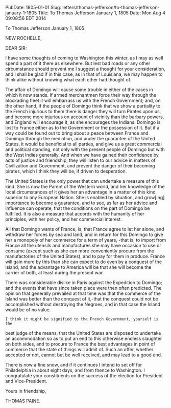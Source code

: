 PubDate: 1805-01-01
Slug: letters/thomas-jefferson/to-thomas-jefferson-january-1-1805
Title: To Thomas Jefferson January 1, 1805
Date: Mon Aug  4 09:08:56 EDT 2014

   To Thomas Jefferson January 1, 1805

   NEW ROCHELLE,

   DEAR SIR:

   I have some thoughts of coming to Washington this winter, as I may as well
   spend a part of it there as elsewhere. But lest bad roads or any other
   circumstance should prevent me I suggest a thought for your consideration,
   and I shall be glad if in this case, as in that of Louisiana, we may
   happen to think alike without knowing what each other had thought of.

   The affair of Domingo will cause some trouble in either of the cases in
   which it now stands. If armed merchantmen force their way through the
   blockading fleet it will embarrass us with the French Government; and, on
   the other hand, if the people of Domingo think that we show a partiality
   to the French injurious to them there is danger they will turn Pirates
   upon us, and become more injurious on account of vicinity than the barbary
   powers, and England will encourage it, as she encourages the Indians.
   Domingo is lost to France either as to the Government or the possession of
   it. But if a way could be found out to bring about a peace between France
   and Domingo through the mediation, and under the guarantee of the United
   States, it would be beneficial to all parties, and give us a great
   commercial and political standing, not only with the present people of
   Domingo but with the West Indies generally. And when we have gained their
   confidence by acts of justice and friendship, they will listen to our
   advice in matters of Civilization and Government, and prevent the danger
   of their becoming pirates, which I think they will be, if driven to
   desperation.

   The United States is the only power that can undertake a measure of this
   kind. She is now the Parent of the Western world, and her knowledge of the
   local circumstances of it gives her an advantage in a matter of this kind
   superior to any European Nation. She is enabled by situation, and
   grow[ing] importance to become a guarantee, and to see, as far as her
   advice and influence can operate, that the conditions on the part of
   Domingo be fulfilled. It is also a measure that accords with the humanity
   of her principles, with her policy, and her commercial interest.

   All that Domingo wants of France, is, that France agree to let her alone,
   and withdraw her forces by sea and land; and in return for this Domingo to
   give her a monopoly of her commerce for a term of years, -that is, to
   import from France all the utensils and manufactures she may have occasion
   to use or consume (except such as she can more conveniently procure from
   the manufactories of the United States), and to pay for them in produce.
   France will gain more by this than she can expect to do even by a conquest
   of the Island, and the advantage to America will be that she will become
   the carrier of both, at least during the present war.

   There was considerable dislike in Paris against the Expedition to Domingo;
   and the events that have since taken place were then often predicted. The
   opinion that generally prevailed at that time was that the commerce of the
   Island was better than the conquest of it,-that the conquest could not be
   accomplished without destroying the Negroes, and in that case the Island
   would be of no value.

    I think it might be signified to the French Government, yourself is the
   best judge of the means, that the United States are disposed to undertake
   an accommodation so as to put an end to this otherwise endless slaughter
   on both sides, and to procure to France the best advantages in point of
   commerce that the state of things will admit of. Such an offer, whether
   accepted or not, cannot but be well received, and may lead to a good end.

   There is now a fine snow, and if it continues I intend to set off for
   Philadelphia in about eight days, and from thence to Washington. I
   congratulate your constituents on the success of the election for
   President and Vice-President.

   Yours in friendship,

   THOMAS PAINE.

    
